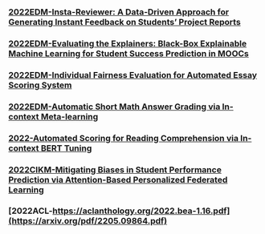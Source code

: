### [2022EDM-Insta-Reviewer: A Data-Driven Approach for Generating Instant Feedback on Students’ Project Reports](https://educationaldatamining.org/edm2022/proceedings/2022.EDM-long-papers.1/index.html)
### [2022EDM-Evaluating the Explainers: Black-Box Explainable Machine Learning for Student Success Prediction in MOOCs](https://educationaldatamining.org/edm2022/proceedings/2022.EDM-long-papers.9/index.html)
### [2022EDM-Individual Fairness Evaluation for Automated Essay Scoring System](https://educationaldatamining.org/edm2022/proceedings/2022.EDM-long-papers.18/index.html)
### [2022EDM-Automatic Short Math Answer Grading via In-context Meta-learning](https://educationaldatamining.org/edm2022/proceedings/2022.EDM-long-papers.11/index.html)
### [2022-Automated Scoring for Reading Comprehension via In-context BERT Tuning](https://arxiv.org/pdf/2205.09864.pdf)
### [2022CIKM-Mitigating Biases in Student Performance Prediction via Attention-Based Personalized Federated Learning](https://arxiv.org/ftp/arxiv/papers/2208/2208.01182.pdf)
### [2022ACL-https://aclanthology.org/2022.bea-1.16.pdf](https://arxiv.org/pdf/2205.09864.pdf)
